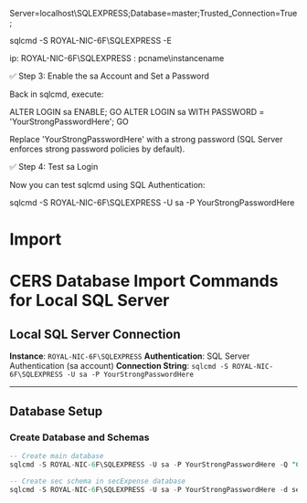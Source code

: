 Server=localhost\SQLEXPRESS;Database=master;Trusted_Connection=True;

sqlcmd -S ROYAL-NIC-6F\SQLEXPRESS -E


ip: ROYAL-NIC-6F\SQLEXPRESS  : pcname\instancename

✅ Step 3: Enable the sa Account and Set a Password

Back in sqlcmd, execute:

ALTER LOGIN sa ENABLE;
GO
ALTER LOGIN sa WITH PASSWORD = 'YourStrongPasswordHere';
GO


Replace 'YourStrongPasswordHere' with a strong password (SQL Server enforces strong password policies by default).




✅ Step 4: Test sa Login

Now you can test sqlcmd using SQL Authentication:

sqlcmd -S ROYAL-NIC-6F\SQLEXPRESS -U sa -P YourStrongPasswordHere


# Import 

# CERS Database Import Commands for Local SQL Server

## Local SQL Server Connection
**Instance**: `ROYAL-NIC-6F\SQLEXPRESS`
**Authentication**: SQL Server Authentication (sa account)
**Connection String**: `sqlcmd -S ROYAL-NIC-6F\SQLEXPRESS -U sa -P YourStrongPasswordHere`

---

## Database Setup

### Create Database and Schemas
```sql
-- Create main database
sqlcmd -S ROYAL-NIC-6F\SQLEXPRESS -U sa -P YourStrongPasswordHere -Q "CREATE DATABASE secExpense;"

-- Create sec schema in secExpense database
sqlcmd -S ROYAL-NIC-6F\SQLEXPRESS -U sa -P YourStrongPasswordHere -d secExpense -Q "CREATE SCHEMA sec;"